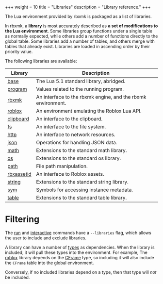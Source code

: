 +++
weight = 10
title = "Libraries"
description = "Library reference."
+++

The Lua environment provided by rbxmk is packaged as a list of libraries.

In rbxmk, a **library** is most accurately described as **a set of modifications
to the Lua environment**. Some libraries group functions under a single table as
normally expected, while others add a number of functions directly to the global
table. Some libraries add a number of tables, and others merge with tables that
already exist. Libraries are loaded in ascending order by their priority value.

The following libraries are available:

<div class="api-list one">

<!-- REGION:libraries -->
Library | Description
----|----
[base](api/libraries/base) | The Lua 5.1 standard library, abridged.
[program](api/libraries/program) | Values related to the running program.
[rbxmk](api/libraries/rbxmk) | An interface to the rbxmk engine, and the rbxmk environment.
[roblox](api/libraries/roblox) | An environment emulating the Roblox Lua API.
[clipboard](api/libraries/clipboard) | An interface to the clipboard.
[fs](api/libraries/fs) | An interface to the file system.
[http](api/libraries/http) | An interface to network resources.
[json](api/libraries/json) | Operations for handling JSON data.
[math](api/libraries/math) | Extensions to the standard math library.
[os](api/libraries/os) | Extensions to the standard os library.
[path](api/libraries/path) | File path manipulation.
[rbxassetid](api/libraries/rbxassetid) | An interface to Roblox assets.
[string](api/libraries/string) | Extensions to the standard string library.
[sym](api/libraries/sym) | Symbols for accessing instance metadata.
[table](api/libraries/table) | Extensions to the standard table library.
<!-- /REGION:libraries -->

</div>

# Filtering
The [run](command/run) and [interactive](command/interactice) commands have a
`--libraries` flag, which allows the user to include and exclude libraries.

A library can have a number of [types](api/types) as dependencies. When the
library is included, it will pull these types into the environment. For example,
The [roblox](api/libraries/roblox) library depends on the [CFrame](types/CFrame)
type, so including it will also include the `CFrame` table into the global
environment.

Conversely, if no included libraries depend on a type, then that type will *not*
be included.
